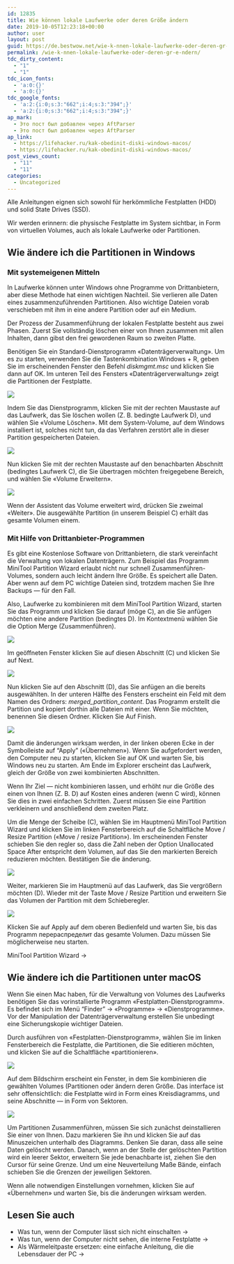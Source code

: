```yaml
---
id: 12835
title: Wie können lokale Laufwerke oder deren Größe ändern
date: 2019-10-05T12:23:18+00:00
author: user
layout: post
guid: https://de.bestwow.net/wie-k-nnen-lokale-laufwerke-oder-deren-gr-e-ndern/
permalink: /wie-k-nnen-lokale-laufwerke-oder-deren-gr-e-ndern/
tdc_dirty_content:
  - "1"
  - "1"
tdc_icon_fonts:
  - 'a:0:{}'
  - 'a:0:{}'
tdc_google_fonts:
  - 'a:2:{i:0;s:3:"662";i:4;s:3:"394";}'
  - 'a:2:{i:0;s:3:"662";i:4;s:3:"394";}'
ap_mark:
  - Это пост был добавлен через AftParser
  - Это пост был добавлен через AftParser
ap_link:
  - https://lifehacker.ru/kak-obedinit-diski-windows-macos/
  - https://lifehacker.ru/kak-obedinit-diski-windows-macos/
post_views_count:
  - "11"
  - "11"
categories:
  - Uncategorized
---
```

Alle Anleitungen eignen sich sowohl für herkömmliche Festplatten (HDD) und solid State Drives (SSD).

Wir werden erinnern: die physische Festplatte im System sichtbar, in Form von virtuellen Volumes, auch als lokale Laufwerke oder Partitionen.

## Wie ändere ich die Partitionen in Windows

### Mit systemeigenen Mitteln

In Laufwerke können unter Windows ohne Programme von Drittanbietern, aber diese Methode hat einen wichtigen Nachteil. Sie verlieren alle Daten eines zusammenzuführenden Partitionen. Also wichtige Dateien vorab verschieben mit ihm in eine andere Partition oder auf ein Medium.

Der Prozess der Zusammenführung der lokalen Festplatte besteht aus zwei Phasen. Zuerst Sie vollständig löschen einer von Ihnen zusammen mit allen Inhalten, dann gibst den frei gewordenen Raum so zweiten Platte.

Benötigen Sie ein Standard-Dienstprogramm «Datenträgerverwaltung». Um es zu starten, verwenden Sie die Tastenkombination Windows + R, geben Sie im erscheinenden Fenster den Befehl _diskmgmt.msc_ und klicken Sie dann auf OK. Im unteren Teil des Fensters «Datenträgerverwaltung» zeigt die Partitionen der Festplatte.

![](https://de.bestwow.net/wp-content/uploads/2019/10/kak-ob-edinit-lokal-nye-diski-ili-izmenit-ih-razmery-1.jpg) 

Indem Sie das Dienstprogramm, klicken Sie mit der rechten Maustaste auf das Laufwerk, das Sie löschen wollen (Z. B. bedingte Laufwerk D), und wählen Sie «Volume Löschen». Mit dem System-Volume, auf dem Windows installiert ist, solches nicht tun, da das Verfahren zerstört alle in dieser Partition gespeicherten Dateien.

![](https://de.bestwow.net/wp-content/uploads/2019/10/kak-ob-edinit-lokal-nye-diski-ili-izmenit-ih-razmery-2.jpg) 

Nun klicken Sie mit der rechten Maustaste auf den benachbarten Abschnitt (bedingtes Laufwerk C), die Sie übertragen möchten freigegebene Bereich, und wählen Sie «Volume Erweitern».

![](https://de.bestwow.net/wp-content/uploads/2019/10/kak-ob-edinit-lokal-nye-diski-ili-izmenit-ih-razmery-3.jpg) 

Wenn der Assistent das Volume erweitert wird, drücken Sie zweimal «Weiter». Die ausgewählte Partition (in unserem Beispiel C) erhält das gesamte Volumen einem.

### Mit Hilfe von Drittanbieter-Programmen

Es gibt eine Kostenlose Software von Drittanbietern, die stark vereinfacht die Verwaltung von lokalen Datenträgern. Zum Beispiel das Programm MiniTool Partition Wizard erlaubt nicht nur schnell Zusammenführen-Volumes, sondern auch leicht ändern Ihre Größe. Es speichert alle Daten. Aber wenn auf dem PC wichtige Dateien sind, trotzdem machen Sie Ihre Backups — für den Fall.

Also, Laufwerke zu kombinieren mit dem MiniTool Partition Wizard, starten Sie das Programm und klicken Sie darauf (möge C), an die Sie anfügen möchten eine andere Partition (bedingtes D). Im Kontextmenü wählen Sie die Option Merge (Zusammenführen).

![](https://de.bestwow.net/wp-content/uploads/2019/10/kak-ob-edinit-lokal-nye-diski-ili-izmenit-ih-razmery-4.jpg) 

Im geöffneten Fenster klicken Sie auf diesen Abschnitt (C) und klicken Sie auf Next.

![](https://de.bestwow.net/wp-content/uploads/2019/10/kak-ob-edinit-lokal-nye-diski-ili-izmenit-ih-razmery-5.jpg) 

Nun klicken Sie auf den Abschnitt (D), das Sie anfügen an die bereits ausgewählten. In der unteren Hälfte des Fensters erscheint ein Feld mit dem Namen des Ordners: _merged\_partition\_content_. Das Programm erstellt die Partition und kopiert dorthin alle Dateien mit einer. Wenn Sie möchten, benennen Sie diesen Ordner. Klicken Sie Auf Finish.

![](https://de.bestwow.net/wp-content/uploads/2019/10/kak-ob-edinit-lokal-nye-diski-ili-izmenit-ih-razmery-6.jpg) 

Damit die änderungen wirksam werden, in der linken oberen Ecke in der Symbolleiste auf &#8220;Apply&#8221; («Übernehmen»). Wenn Sie aufgefordert werden, den Computer neu zu starten, klicken Sie auf OK und warten Sie, bis Windows neu zu starten. Am Ende im Explorer erscheint das Laufwerk, gleich der Größe von zwei kombinierten Abschnitten.

Wenn Ihr Ziel — nicht kombinieren lassen, und erhöht nur die Größe des einen von Ihnen (Z. B. D) auf Kosten eines anderen (wenn C wird), können Sie dies in zwei einfachen Schritten. Zuerst müssen Sie eine Partition verkleinern und anschließend dem zweiten Platz.

Um die Menge der Scheibe (C), wählen Sie im Hauptmenü MiniTool Partition Wizard und klicken Sie im linken Fensterbereich auf die Schaltfläche Move / Resize Partition («Move / resize Partition»). Im erscheinenden Fenster schieben Sie den regler so, dass die Zahl neben der Option Unallocated Space After entspricht dem Volumen, auf das Sie den markierten Bereich reduzieren möchten. Bestätigen Sie die änderung.

![](https://de.bestwow.net/wp-content/uploads/2019/10/kak-ob-edinit-lokal-nye-diski-ili-izmenit-ih-razmery-7.jpg) 

Weiter, markieren Sie im Hauptmenü auf das Laufwerk, das Sie vergrößern möchten (D). Wieder mit der Taste Move / Resize Partition und erweitern Sie das Volumen der Partition mit dem Schieberegler.

![](https://de.bestwow.net/wp-content/uploads/2019/10/kak-ob-edinit-lokal-nye-diski-ili-izmenit-ih-razmery-8.jpg) 

Klicken Sie auf Apply auf dem oberen Bedienfeld und warten Sie, bis das Programm перераспределит das gesamte Volumen. Dazu müssen Sie möglicherweise neu starten.

MiniTool Partition Wizard →

## Wie ändere ich die Partitionen unter macOS

Wenn Sie einen Mac haben, für die Verwaltung von Volumes des Laufwerks benötigen Sie das vorinstallierte Programm «Festplatten-Dienstprogramm». Es befindet sich im Menü &#8220;Finder&#8221; → «Programme» → «Dienstprogramme». Vor der Manipulation der Datenträgerverwaltung erstellen Sie unbedingt eine Sicherungskopie wichtiger Dateien.

Durch ausführen von «Festplatten-Dienstprogramm», wählen Sie im linken Fensterbereich die Festplatte, die Partitionen, die Sie editieren möchten, und klicken Sie auf die Schaltfläche «partitionieren».

![](https://de.bestwow.net/wp-content/uploads/2019/10/kak-ob-edinit-lokal-nye-diski-ili-izmenit-ih-razmery-9.jpg) 

Auf dem Bildschirm erscheint ein Fenster, in dem Sie kombinieren die gewählten Volumes (Partitionen oder ändern deren Größe. Das interface ist sehr offensichtlich: die Festplatte wird in Form eines Kreisdiagramms, und seine Abschnitte — in Form von Sektoren.

![](https://de.bestwow.net/wp-content/uploads/2019/10/kak-ob-edinit-lokal-nye-diski-ili-izmenit-ih-razmery-10.jpg) 

Um Partitionen Zusammenführen, müssen Sie sich zunächst deinstallieren Sie einer von Ihnen. Dazu markieren Sie ihn und klicken Sie auf das Minuszeichen unterhalb des Diagramms. Denken Sie daran, dass alle seine Daten gelöscht werden. Danach, wenn an der Stelle der gelöschten Partition wird ein leerer Sektor, erweitern Sie jede benachbarte ist, ziehen Sie den Cursor für seine Grenze. Und um eine Neuverteilung Maße Bände, einfach schieben Sie die Grenzen der jeweiligen Sektoren.

Wenn alle notwendigen Einstellungen vornehmen, klicken Sie auf «Übernehmen» und warten Sie, bis die änderungen wirksam werden.

## Lesen Sie auch

  * Was tun, wenn der Computer lässt sich nicht einschalten →
  * Was tun, wenn der Computer nicht sehen, die interne Festplatte →
  * Als Wärmeleitpaste ersetzen: eine einfache Anleitung, die die Lebensdauer der PC →